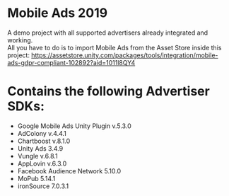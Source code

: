 # Mobile Ads 2019
A demo project with all supported advertisers already integrated and working.\
All you have to do is to import Mobile Ads from the Asset Store inside this project:
https://assetstore.unity.com/packages/tools/integration/mobile-ads-gdpr-compliant-102892?aid=1011l8QY4

# Contains the following Advertiser SDKs:
- Google Mobile Ads Unity Plugin v.5.3.0
- AdColony v.4.4.1
- Chartboost v.8.1.0
- Unity Ads 3.4.9
- Vungle v.6.8.1
- AppLovin v.6.3.0
- Facebook Audience Network 5.10.0
- MoPub 5.14.1
- ironSource 7.0.3.1
